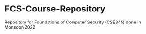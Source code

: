 # FCS-Course-Repository
Repository for Foundations of Computer Security (CSE345) done in Monsoon 2022
